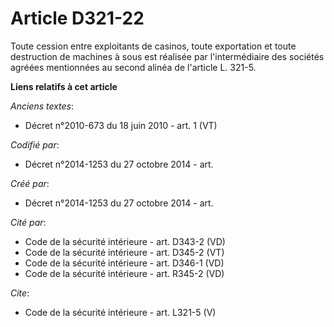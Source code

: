 # Article D321-22

Toute cession entre exploitants de casinos, toute exportation et toute destruction de machines à sous est réalisée par
l'intermédiaire des sociétés agréées mentionnées au second alinéa de l'article L. 321-5.

**Liens relatifs à cet article**

_Anciens textes_:

  - Décret n°2010-673 du 18 juin 2010 - art. 1 (VT)

_Codifié par_:

  - Décret n°2014-1253 du 27 octobre 2014 - art.

_Créé par_:

  - Décret n°2014-1253 du 27 octobre 2014 - art.

_Cité par_:

  - Code de la sécurité intérieure - art. D343-2 (VD)
  - Code de la sécurité intérieure - art. D345-2 (VT)
  - Code de la sécurité intérieure - art. D346-1 (VD)
  - Code de la sécurité intérieure - art. R345-2 (VD)

_Cite_:

  - Code de la sécurité intérieure - art. L321-5 (V)
